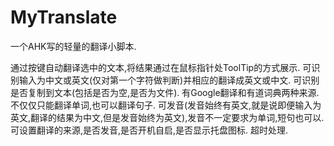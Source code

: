 MyTranslate
===========

一个AHK写的轻量的翻译小脚本.

通过按键自动翻译选中的文本,将结果通过在鼠标指针处ToolTip的方式展示.
可识别输入为中文或英文(仅对第一个字符做判断)并相应的翻译成英文或中文.
可识别是否复制到文本(包括是否为空,是否为文件).
有Google翻译和有道词典两种来源.
不仅仅只能翻译单词,也可以翻译句子.
可发音(发音始终有英文,就是说即便输入为英文,翻译的结果为中文,但是发音始终为英文),发音不一定要求为单词,短句也可以.
可设置翻译的来源,是否发音,是否开机自启,是否显示托盘图标.
超时处理.
